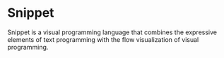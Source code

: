 # Snippet
Snippet is a visual programming language that combines the expressive elements of text programming with the flow visualization of visual programming.
